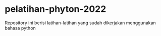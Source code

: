# pelatihan-phyton-2022
Repository ini berisi latihan-latihan yang sudah dikerjakan menggunakan bahasa python
